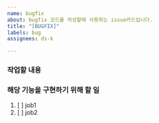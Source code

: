 ```yaml
---
name: bugfix
about: bugfix 코드를 작성할때 사용하는 issue카드입니다.
title: "[BUGFIX]"
labels: bug
assignees: ds-k

---
```


### 작업할 내용

### 해당 기능을 구현하기 위해 할 일
1. [ ] job1
2. [ ] job2
